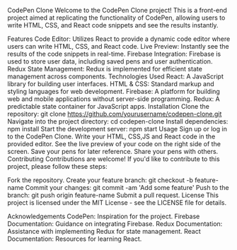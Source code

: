 
CodePen Clone
Welcome to the CodePen Clone project! This is a front-end project aimed at replicating the functionality of CodePen, allowing users to write HTML, CSS, and React code snippets and see the results instantly.

Features
Code Editor: Utilizes React to provide a dynamic code editor where users can write HTML, CSS, and React code.
Live Preview: Instantly see the results of the code snippets in real-time.
Firebase Integration: Firebase is used to store user data, including saved pens and user authentication.
Redux State Management: Redux is implemented for efficient state management across components.
Technologies Used
React: A JavaScript library for building user interfaces.
HTML & CSS: Standard markup and styling languages for web development.
Firebase: A platform for building web and mobile applications without server-side programming.
Redux: A predictable state container for JavaScript apps.
Installation
Clone the repository: git clone https://github.com/yourusername/codepen-clone.git
Navigate into the project directory: cd codepen-clone
Install dependencies: npm install
Start the development server: npm start
Usage
Sign up or log in to the CodePen Clone.
Write your HTML, CSS,JS and React code in the provided editor.
See the live preview of your code on the right side of the screen.
Save your pens for later reference.
Share your pens with others.
Contributing
Contributions are welcome! If you'd like to contribute to this project, please follow these steps:

Fork the repository.
Create your feature branch: git checkout -b feature-name
Commit your changes: git commit -am 'Add some feature'
Push to the branch: git push origin feature-name
Submit a pull request.
License
This project is licensed under the MIT License - see the LICENSE file for details.

Acknowledgements
CodePen: Inspiration for the project.
Firebase Documentation: Guidance on integrating Firebase.
Redux Documentation: Assistance with implementing Redux for state management.
React Documentation: Resources for learning React.
